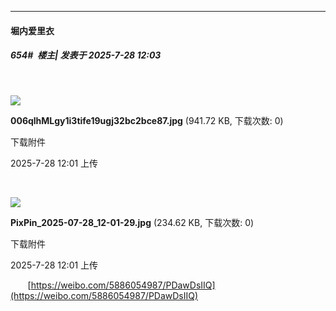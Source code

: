 ﻿
*****

####  堀内爱里衣  
##### 654#         楼主| 发表于 2025-7-28 12:03

       

<img src="https://img.stage1st.com/forum/202507/28/120150rwdss2s8yszdn2nm.jpg" referrerpolicy="no-referrer">

<strong>006qlhMLgy1i3tife19ugj32bc2bce87.jpg</strong> (941.72 KB, 下载次数: 0)

下载附件

2025-7-28 12:01 上传

       

<img src="https://img.stage1st.com/forum/202507/28/120151t0e6f870wmhji0no.jpg" referrerpolicy="no-referrer">

<strong>PixPin_2025-07-28_12-01-29.jpg</strong> (234.62 KB, 下载次数: 0)

下载附件

2025-7-28 12:01 上传

       [https://weibo.com/5886054987/PDawDsIIQ](https://weibo.com/5886054987/PDawDsIIQ)


